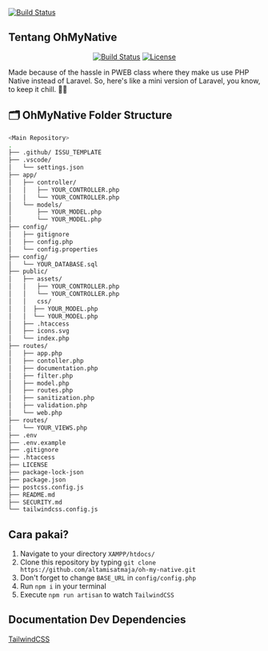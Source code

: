 
<a href="https://github.com/altamisatmaja/oh-my-native"><img src="https://raw.githubusercontent.com/altamisatmaja/oh-my-native/79a656a4a2f6413e7a80e69c66109a5f7174b9b1/public/assets/icons/ohmynative.svg" alt="Build Status"></a>

## Tentang OhMyNative

<p align="center">
<a href="https://travis-ci.org/laravel/framework"><img src="https://travis-ci.org/laravel/framework.svg" alt="Build Status"></a>
<a href="https://packagist.org/packages/laravel/framework"><img src="https://img.shields.io/packagist/l/laravel/framework" alt="License"></a>
</p>

Made because of the hassle in PWEB class where they make us use PHP Native instead of Laravel. So, here's like a mini version of Laravel, you know, to keep it chill. 🌾🤩


## 🗂️ OhMyNative Folder Structure

```bash
<Main Repository>
.
├── .github/ ISSU_TEMPLATE               
├── .vscode/                
│   └── settings.json
├── app/                
│   ├── controller/         
│   │   ├── YOUR_CONTROLLER.php
│   │   └── YOUR_CONTROLLER.php
│   └── models/         
│       ├── YOUR_MODEL.php
│       └── YOUR_MODEL.php
├── config/       
│   ├── gitignore
│   ├── config.php
│   └── config.properties   
├── config/       
│   └── YOUR_DATABASE.sql
├── public/                
│   ├── assets/         
│   │   ├── YOUR_CONTROLLER.php
│   │   └── YOUR_CONTROLLER.php
│   │   css/         
│   │  ├── YOUR_MODEL.php
│   │  └── YOUR_MODEL.php
│   ├── .htaccess
│   ├── icons.svg
│   └── index.php
├── routes/       
│   ├── app.php
│   ├── contoller.php
│   ├── documentation.php   
│   ├── filter.php
│   ├── model.php
│   ├── routes.php
│   ├── sanitization.php   
│   ├── validation.php   
│   └── web.php   
├── routes/       
│   └── YOUR_VIEWS.php   
├── .env
├── .env.example
├── .gitignore
├── .htaccess
├── LICENSE   
├── package-lock-json
├── package.json
├── postcss.config.js
├── README.md
├── SECURITY.md
└── tailwindcss.config.js

```


## Cara pakai?

1. Navigate to your directory `XAMPP/htdocs/`
2. Clone this repository by typing `git clone https://github.com/altamisatmaja/oh-my-native.git`
3. Don't forget to change `BASE_URL` in `config/config.php`
4. Run `npm i` in your terminal
5. Execute `npm run artisan` to watch `TailwindCSS`


## Documentation Dev Dependencies
<a href="https://tailwindcss.com/docs/installation">TailwindCSS</a>